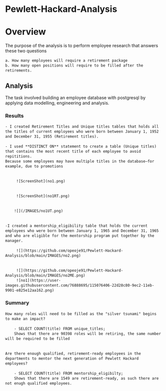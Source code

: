 # Pewlett-Hackard-Analysis

# Overview

The purpose of the analysis is to perform employee research that answers these two questions

    a. How many employees will require a retirement package
    b. How many open positions will require to be filled after the retirements.


## Analysis

The task involved building an employee database with postgresql by applying data modelling, engineering and analysis.


### Results

    - I created Retirement Titles and Unique titles tables that holds all the titles of current employees who were born between January 1, 1952 and December 31, 1955 (Retirement titles).

    - I used **DISTINCT ON** statement to create a table (Unique titles) that contains the most recent title of each employee to avoid repititions. 
    Because some employees may have multiple titles in the database—for example, due to promotions


         ![ScreenShot](no1.png)
        

         ![ScreenShot](no1RT.png)


        ![](/IMAGES/no1UT.png)
        

    -I created a mentorship_eligibility table that holds the current employees who were born between January 1, 1965 and December 31, 1965
    and who are eligible for the mentorship program put together by the  manager.

         ![](https://github.com/opeoje91/Pewlett-Hackard-Analysis/blob/main/IMAGES/no2.png)


         ![](https://github.com/opeoje91/Pewlett-Hackard-Analysis/blob/main/IMAGES/no2ME.png)
         ![no1](https://user-images.githubusercontent.com/76888695/115076406-22d28c80-9ec2-11eb-9901-e825e12aa162.png)



### Summary

    How many roles will need to be filled as the "silver tsunami" begins to make an impact?

        - SELECT COUNT(title) FROM unique_titles;
        Shows that there are 90398 roles will be retiring, the same number will be required to be filled


    Are there enough qualified, retirement-ready employees in the departments to mentor the next generation of Pewlett Hackard employees?

        - SELECT COUNT(title) FROM mentorship_eligibilty;
        Shows that there are 1549 are retirement-ready, as such there are not enugh qualified employees.
